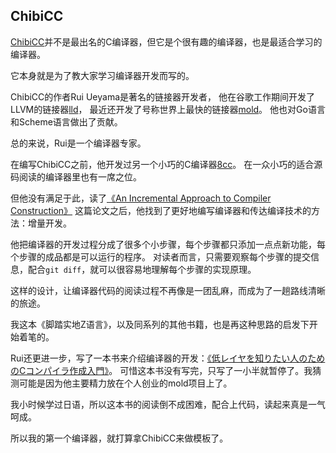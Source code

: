 ## ChibiCC

[ChibiCC](https://github.com/rui314/chibicc)并不是最出名的C编译器，但它是个很有趣的编译器，也是最适合学习的编译器。

它本身就是为了教大家学习编译器开发而写的。

ChibiCC的作者Rui Ueyama是著名的链接器开发者，
他在谷歌工作期间开发了LLVM的链接器[lld](https://lld.llvm.org/)，
最近还开发了号称世界上最快的链接器[mold](https://github.com/rui314/mold)。
他也对Go语言和Scheme语言做出了贡献。

总的来说，Rui是一个编译器专家。

在编写ChibiCC之前，他开发过另一个小巧的C编译器[8cc](https://github.com/rui314/8cc)。
在一众小巧的适合源码阅读的编译器里也有一席之位。

但他没有满足于此，读了[《An Incremental Approach to Compiler Construction》](http://scheme2006.cs.uchicago.edu/11-ghuloum.pdf)
这篇论文之后，他找到了更好地编写编译器和传达编译技术的方法：增量开发。

他把编译器的开发过程分成了很多个小步骤，每个步骤都只添加一点点新功能，每个步骤的成品都是可以运行的程序。
对读者而言，只需要观察每个步骤的提交信息，配合`git diff`，就可以很容易地理解每个步骤的实现原理。

这样的设计，让编译器代码的阅读过程不再像是一团乱麻，而成为了一趟路线清晰的旅途。

我这本《脚踏实地Z语言》，以及同系列的其他书籍，也是再这种思路的启发下开始着笔的。

Rui还更进一步，写了一本书来介绍编译器的开发：[《低レイヤを知りたい人のためのCコンパイラ作成入門》](https://www.sigbus.info/compilerbook)。
可惜这本书没有写完，只写了一小半就暂停了。我猜测可能是因为他主要精力放在个人创业的mold项目上了。

我小时候学过日语，所以这本书的阅读倒不成困难，配合上代码，读起来真是一气呵成。

所以我的第一个编译器，就打算拿ChibiCC来做模板了。


